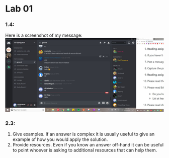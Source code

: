 # Lab 01

### 1.4:
Here is a screenshot of my message:
![Discord Message](message-screenshot.JPG)

### 2.3:
  1. Give examples. If an answer is complex it is usually useful to give an example of how you would apply the solution.
  2. Provide resources. Even if you know an answer off-hand it can be useful to point whoever is asking to additional resources that can help them.

